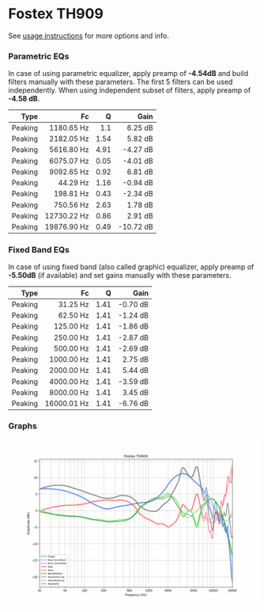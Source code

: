 # Fostex TH909
See [usage instructions](https://github.com/jaakkopasanen/AutoEq#usage) for more options and info.

### Parametric EQs
In case of using parametric equalizer, apply preamp of **-4.54dB** and build filters manually
with these parameters. The first 5 filters can be used independently.
When using independent subset of filters, apply preamp of **-4.58 dB**.

| Type    | Fc          |    Q | Gain      |
|--------:|------------:|-----:|----------:|
| Peaking | 1180.65 Hz  | 1.1  | 6.25 dB   |
| Peaking | 2182.05 Hz  | 1.54 | 5.82 dB   |
| Peaking | 5616.80 Hz  | 4.91 | -4.27 dB  |
| Peaking | 6075.07 Hz  | 0.05 | -4.01 dB  |
| Peaking | 9092.65 Hz  | 0.92 | 6.81 dB   |
| Peaking | 44.29 Hz    | 1.16 | -0.94 dB  |
| Peaking | 198.81 Hz   | 0.43 | -2.34 dB  |
| Peaking | 750.56 Hz   | 2.63 | 1.78 dB   |
| Peaking | 12730.22 Hz | 0.86 | 2.91 dB   |
| Peaking | 19876.90 Hz | 0.49 | -10.72 dB |

### Fixed Band EQs
In case of using fixed band (also called graphic) equalizer, apply preamp of **-5.50dB**
(if available) and set gains manually with these parameters.

| Type    | Fc          |    Q | Gain     |
|--------:|------------:|-----:|---------:|
| Peaking | 31.25 Hz    | 1.41 | -0.70 dB |
| Peaking | 62.50 Hz    | 1.41 | -1.24 dB |
| Peaking | 125.00 Hz   | 1.41 | -1.86 dB |
| Peaking | 250.00 Hz   | 1.41 | -2.87 dB |
| Peaking | 500.00 Hz   | 1.41 | -2.69 dB |
| Peaking | 1000.00 Hz  | 1.41 | 2.75 dB  |
| Peaking | 2000.00 Hz  | 1.41 | 5.44 dB  |
| Peaking | 4000.00 Hz  | 1.41 | -3.59 dB |
| Peaking | 8000.00 Hz  | 1.41 | 3.45 dB  |
| Peaking | 16000.01 Hz | 1.41 | -6.76 dB |

### Graphs
![](./Fostex%20TH909.png)
